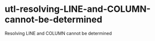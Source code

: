 # utl-resolving-LINE-and-COLUMN-cannot-be-determined
Resolving LINE and COLUMN cannot be determined
